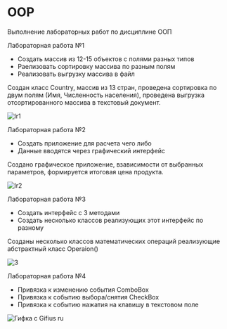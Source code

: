# OOP
Выполнение лабораторных работ по дисциплине ООП

Лабораторная работа №1
  - Создать массив из 12-15 объектов с полями разных типов
  - Раелизовать сортировку массива по разным полям
  - Реализовать выгрузку массива в файл
  
 Создан класс Country, массив из 13 стран, проведена сортировка по двум полям (Имя, Численность населения), проведена выгрузка отсортированного массива в текстовый документ.

![lr1](https://user-images.githubusercontent.com/92251024/206911918-77974b31-5866-4d72-850e-88177b3468fe.gif)


Лабораторная работа №2
 - Создать приложение для расчета чего либо
 - Данные вводятся через графический интерфейс

Создано графическое приложение, взависимости от выбранных параметров, формируется итоговая цена продукта.

![lr2](https://user-images.githubusercontent.com/92251024/206911951-a14381b4-49e9-4c60-93a9-a652ae311491.gif)

Лабораторная работа №3
 - Создать интерфейс с 3 методами
 - Создать несколько классов реализующих этот интерфейс по разному

Созданы несколько классов математических операций реализующие абстрактный класс Operaion()

![3](https://user-images.githubusercontent.com/92251024/206925328-9d0bae44-f7d5-45d3-9c94-1e49c6117879.gif)

Лабораторная работа №4

 - Привязка к изменению события ComboBox
 - Привязка к событию выбора/снятия CheckBox
 - Привязка к событию нажатия на клавишу в текстовом поле
 
![Гифка с Gifius ru](https://user-images.githubusercontent.com/92251024/213909074-6ef4a44b-123d-42d2-8c0a-9891840c0a6d.gif)
